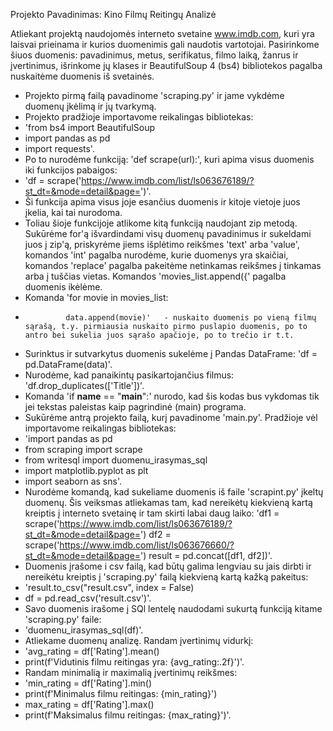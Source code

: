 Projekto Pavadinimas: Kino Filmų Reitingų Analizė

Atliekant projektą naudojomės interneto svetaine www.imdb.com, kuri yra laisvai prieinama ir kurios duomenimis gali naudotis vartotojai. Pasirinkome šiuos duomenis: pavadinimus, metus, serifikatus, filmo laiką, žanrus ir įvertinimus, išrinkome jų klases ir BeautifulSoup 4 (bs4) bibliotekos pagalba nuskaitėme duomenis iš svetainės. 
- Projekto pirmą failą pavadinome 'scraping.py' ir jame vykdėme duomenų įkėlimą ir jų tvarkymą.
- Projekto pradžioje importavome reikalingas bibliotekas:
- 'from bs4 import BeautifulSoup
- import pandas as pd
- import requests'.
- Po to nurodėme funkciją: 'def scrape(url):', kuri apima visus duomenis iki funkcijos pabaigos:
- 'df = scrape('https://www.imdb.com/list/ls063676189/?st_dt=&mode=detail&page=')'.
- Ši funkcija apima visus joje esančius duomenis ir kitoje vietoje juos įkelia, kai tai nurodoma.
- Toliau šioje funkcijoje atlikome kitą funkciją naudojant zip metodą. Sukūrėme for'ą išvardindami visų duomenų pavadinimus ir sukeldami juos į zip'ą, priskyrėme jiems išplėtimo reikšmes 'text' arba 'value', komandos 'int' pagalba nurodėme, kurie duomenys yra skaičiai, komandos 'replace' pagalba pakeitėme netinkamas reikšmes į tinkamas arba į tuščias vietas. Komandos 'movies_list.append({' pagalba duomenis ikėlėme.
- Komanda 'for movie in movies_list:
-              data.append(movie)'   - nuskaito duomenis po vieną filmų sąrašą, t.y. pirmiausia nuskaito pirmo puslapio duomenis, po to antro bei sukelia juos sąrašo apačioje, po to trečio ir t.t.
- Surinktus ir sutvarkytus duomenis sukelėme į Pandas DataFrame: 'df = pd.DataFrame(data)'.
- Nurodėme, kad panaikintų pasikartojančius filmus: 'df.drop_duplicates(['Title'])'.
- Komanda 'if __name__ == "__main__":' nurodo, kad šis kodas bus vykdomas tik jei tekstas paleistas kaip pagrindinė (main) programa.
- Sukūrėme antrą projekto failą, kurį pavadinome 'main.py'. Pradžioje vėl importavome reikalingas bibliotekas:
- 'import pandas as pd
- from scraping import scrape
- from writesql import duomenu_irasymas_sql
- import matplotlib.pyplot as plt
- import seaborn as sns'.
- Nurodėme komandą, kad sukeliame duomenis iš faile 'scrapint.py' įkeltų duomenų. Šis veiksmas atliekamas tam, kad nereikėtų kiekvieną kartą kreiptis į interneto svetainę ir tam skirti labai daug laiko:
'df1 = scrape('https://www.imdb.com/list/ls063676189/?st_dt=&mode=detail&page=')
df2 = scrape('https://www.imdb.com/list/ls063676660/?st_dt=&mode=detail&page=')
result = pd.concat([df1, df2])'.
- Duomenis įrašome i csv failą, kad būtų galima lengviau su jais dirbti ir nereikėtu kreiptis į 'scraping.py' failą kiekvieną kartą kažką pakeitus:
- 'result.to_csv("result.csv", index = False)
- df = pd.read_csv('result.csv')'.
- Savo duomenis irašome į SQl lentelę naudodami sukurtą funkciją kitame 'scraping.py' faile:
- 'duomenu_irasymas_sql(df)'.
- Atliekame duomenų analizę. Randam įvertinimų vidurkį:
- 'avg_rating = df['Rating'].mean()     
- print(f'Vidutinis filmu reitingas yra: {avg_rating:.2f}')'.
- Randam minimalią ir maximalią įvertinimų reikšmes:
- 'min_rating = df['Rating'].min()
- print(f'Minimalus filmu reitingas: {min_rating}')
- max_rating = df['Rating'].max()
- print(f'Maksimalus filmu reitingas: {max_rating}')'.



